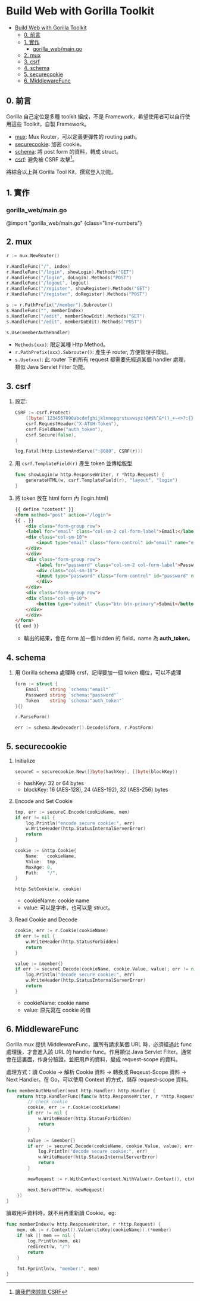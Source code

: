 # Build Web with Gorilla Toolkit


<!-- @import "[TOC]" {cmd="toc" depthFrom=1 depthTo=3 orderedList=false} -->

<!-- code_chunk_output -->

- [Build Web with Gorilla Toolkit](#build-web-with-gorilla-toolkit)
  - [0. 前言](#0-前言)
  - [1. 實作](#1-實作)
    - [gorilla_web/main.go](#gorilla_webmaingo)
  - [2. mux](#2-mux)
  - [3. csrf](#3-csrf)
  - [4. schema](#4-schema)
  - [5. securecookie](#5-securecookie)
  - [6. MiddlewareFunc](#6-middlewarefunc)

<!-- /code_chunk_output -->

## 0. 前言

Gorilla 自己定位是多種 toolkit 組成，不是 Framework，希望使用者可以自行使用這些 Toolkit，自製 Framework。

- [mux](https://github.com/gorilla/mux): Mux Router，可以定義更彈性的 routing path。
- [securecookie](https://github.com/gorilla/securecookie): 加密 cookie。
- [schema](https://github.com/gorilla/schema): 將 post form 的資料，轉成 struct。
- [csrf](https://github.com/gorilla/csrf): 避免被 CSRF 攻擊[^csrf]。

[^csrf]: [讓我們來談談 CSRF](https://blog.techbridge.cc/2017/02/25/csrf-introduction/)

將綜合以上與 Gorilla Tool Kit，撰寫登入功能。

## 1. 實作
### gorilla_web/main.go

@import "gorilla_web/main.go" {class="line-numbers"}

## 2. mux

```go {.line-numbers}
r := mux.NewRouter()

r.HandleFunc("/", index)
r.HandleFunc("/login", showLogin).Methods("GET")
r.HandleFunc("/login", doLogin).Methods("POST")
r.HandleFunc("/logout", logout)
r.HandleFunc("/register", showRegister).Methods("GET")
r.HandleFunc("/register", doRegister).Methods("POST")

s := r.PathPrefix("/member").Subrouter()
s.HandleFunc("", memberIndex)
s.HandleFunc("/edit", memberShowEdit).Methods("GET")
s.HandleFunc("/edit", memberDoEdit).Methods("POST")

s.Use(memberAuthHandler)
```

- `Methods(xxx)`: 限定某種 Http Method。
- `r.PathPrefix(xxx).Subrouter()`: 產生子 router, 方便管理子模組。
- `s.Use(xxx)`: 此 router 下的所有 request 都需要先經過某個 handler 處理，類似 Java Servlet Filter 功能。

## 3. csrf

1. 設定:

    ```go {.line-numbers}
    CSRF := csrf.Protect(
        []byte(`1234567890abcdefghijklmnopqrstuvwsyz!@#$%^&*()_+~<>?:{}|,./;'[]\`),
        csrf.RequestHeader("X-ATUH-Token"),
        csrf.FieldName("auth_token"),
        csrf.Secure(false),
    )

    log.Fatal(http.ListenAndServe(":8080", CSRF(r)))
    ```

1. 用 `csrf.TemplateField(r)` 產生 token 並傳給版型

    ```go {.line-numbers}
    func showLogin(w http.ResponseWriter, r *http.Request) {
        generateHTML(w, csrf.TemplateField(r), "layout", "login")
    }
    ```

1. 將 token 放在 html form 內 (login.html)

    ```html
    {{ define "content" }}
    <form method="post" action="/login">
    {{ . }}
        <div class="form-group row">
        <label for="email" class="col-sm-2 col-form-label">Email:</label>
        <div class="col-sm-10">
            <input type="email" class="form-control" id="email" name="email" required>
        </div>
        </div>
        <div class="form-group row">
            <label for="password" class="col-sm-2 col-form-label">Password</label>
            <div class="col-sm-10">
            <input type="password" class="form-control" id="password" name="password" required>
            </div>
        </div>
        <div class="form-group row">
        <div class="col-sm-10">
            <button type="submit" class="btn btn-primary">Submit</button>
        </div>
        </div>
    </form>
    {{ end }}
    ```

    - 輸出的結果，會在 form 加一個 hidden 的 field，name 為 **auth_token**。

## 4. schema

1. 用 Gorilla schema 處理時 crsf，記得要加一個 token 欄位，可以不處理

    ```go {.line-number}
    form := struct {
        Email    string `schema:"email"`
        Password string `schema:"password"`
        Token    string `schema:"auth_token"`
    }{}

    r.ParseForm()

    err := schema.NewDecoder().Decode(&form, r.PostForm)
    ```

## 5. securecookie

1. Initialize

    ```go {.line-number}
    secureC = securecookie.New([]byte(hashKey), []byte(blockKey))
    ```

    - hashKey: 32 or 64 bytes
    - blockKey: 16 (AES-128), 24 (AES-192), 32 (AES-256) bytes

1. Encode and Set Cookie

    ```go {.line-numbers}
    tmp, err := secureC.Encode(cookieName, mem)
    if err != nil {
        log.Println("encode secure cookie:", err)
        w.WriteHeader(http.StatusInternalServerError)
        return
    }

    cookie := &http.Cookie{
        Name:   cookieName,
        Value:  tmp,
        MaxAge: 0,
        Path:   "/",
    }

    http.SetCookie(w, cookie)
    ```

    - cookieName: cookie name
    - value: 可以是字串，也可以是 struct。

1. Read Cookie and Decode

    ```go {.line-numbers}
    cookie, err := r.Cookie(cookieName)
    if err != nil {
        w.WriteHeader(http.StatusForbidden)
        return
    }

    value := &member{}
    if err := secureC.Decode(cookieName, cookie.Value, value); err != nil {
        log.Println("decode secure cookie:", err)
        w.WriteHeader(http.StatusInternalServerError)
        return
    }
    ```

    - cookieName: cookie name
    - value: 原先寫在 cookie 的值

## 6. MiddlewareFunc

Gorilla mux 提供 MiddlewareFunc，讓所有請求某個 URL 時，必須經過此 func 處理後，才會進入該 URL 的 handler func。作用類似 Java Servlet Filter。通常會在這裏面，作身分驗證，並把用戶的資料，變成 request-scope 的資料。

處理方式：讀 Cookie -> 解析 Cookie 資料 -> 轉換成 Reqeust-Scope 資料 -> Next Handler。在 Go，可以使用 Context 的方式，儲存 request-scope 資料。

```go {.line-numbers}
func memberAuthHandler(next http.Handler) http.Handler {
    return http.HandlerFunc(func(w http.ResponseWriter, r *http.Request) {
        // check cookie
        cookie, err := r.Cookie(cookieName)
        if err != nil {
            w.WriteHeader(http.StatusForbidden)
            return
        }

        value := &member{}
        if err := secureC.Decode(cookieName, cookie.Value, value); err != nil {
            log.Println("decode secure cookie:", err)
            w.WriteHeader(http.StatusInternalServerError)
            return
        }

        newRequest := r.WithContext(context.WithValue(r.Context(), ctxKey(cookieName), value))

        next.ServeHTTP(w, newRequest)
    })
}
```

讀取用戶資料時，就不用再重新讀 Cookie。eg:

```go {.line-numbers}
func memberIndex(w http.ResponseWriter, r *http.Request) {
    mem, ok := r.Context().Value(ctxKey(cookieName)).(*member)
    if !ok || mem == nil {
        log.Println(mem, ok)
        redirect(w, "/")
        return
    }

    fmt.Fprintln(w, "member:", mem)
}
```
